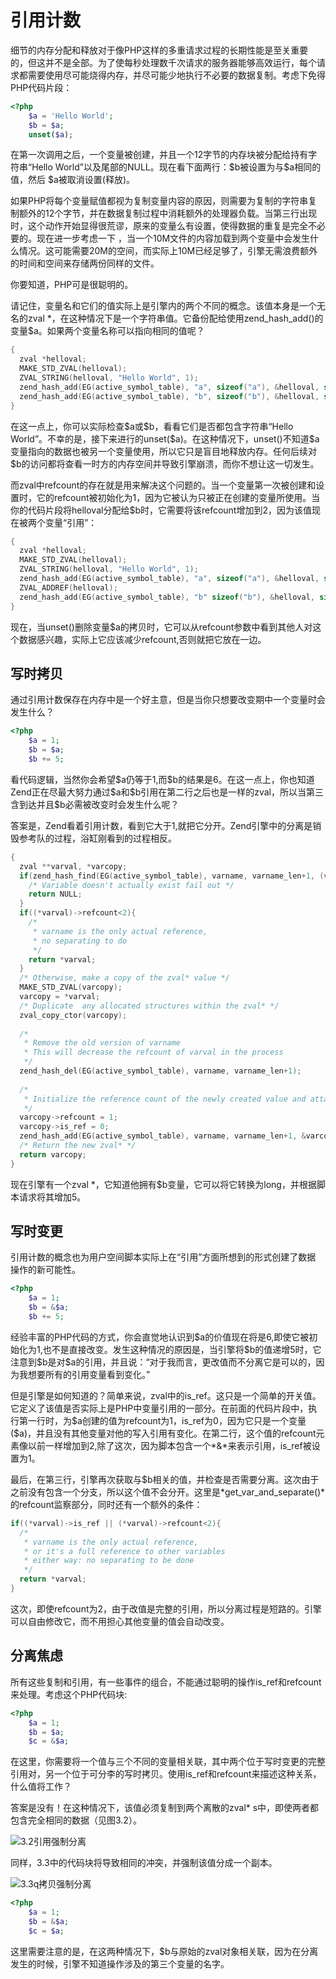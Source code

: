 # 引用计数

细节的内存分配和释放对于像PHP这样的多重请求过程的长期性能是至关重要的，但这并不是全部。为了使每秒处理数千次请求的服务器能够高效运行，每个请求都需要使用尽可能烧得内存，并尽可能少地执行不必要的数据复制。考虑下免得PHP代码片段：

```php
<?php
	$a = 'Hello World';
	$b = $a;
	unset($a);
```

在第一次调用之后，一个变量被创建，并且一个12字节的内存块被分配给持有字符串“Hello World”以及尾部的NULL。现在看下面两行：\$b被设置为与\$a相同的值，然后 $a被取消设置(释放)。

如果PHP将每个变量赋值都视为复制变量内容的原因，则需要为复制的字符串复制额外的12个字节，并在数据复制过程中消耗额外的处理器负载。当第三行出现时，这个动作开始显得很荒谬，原来的变量么有设置，使得数据的重复是完全不必要的。现在进一步考虑一下 ，当一个10M文件的内容加载到两个变量中会发生什么情况。这可能需要20M的空间，而实际上10M已经足够了，引擎无需浪费额外的时间和空间来存储两份同样的文件。

你要知道，PHP可是很聪明的。

请记住，变量名和它们的值实际上是引擎内的两个不同的概念。该值本身是一个无名的zval \*，在这种情况下是一个字符串值。它备份配给使用zend_hash_add()的变量$a。如果两个变量名称可以指向相同的值呢？

```c
{
  zval *helloval;
  MAKE_STD_ZVAL(helloval);
  ZVAL_STRING(helloval, "Hello World", 1);
  zend_hash_add(EG(active_symbol_table), "a", sizeof("a"), &helloval, sizeof(zval *), NULL);
  zend_hash_add(EG(active_symbol_table), "b", sizeof("b"), &helloval, sizeof(zval *), NULL);
}
```

在这一点上，你可以实际检查\$a或\$b，看看它们是否都包含字符串“Hello World”。不幸的是，接下来进行的unset($a)。在这种情况下，unset()不知道\$a变量指向的数据也被另一个变量使用，所以它只是盲目地释放内存。任何后续对\$b的访问都将查看一时方的内存空间并导致引擎崩溃，而你不想让这一切发生。

而zval中refcount的存在就是用来解决这个问题的。当一个变量第一次被创建和设置时，它的refcount被初始化为1，因为它被认为只被正在创建的变量所使用。当你的代码片段将helloval分配给$b时，它需要将该refcount增加到2，因为该值现在被两个变量“引用”：

```c
{
  zval *helloval;
  MAKE_STD_ZVAL(helloval);
  ZVAL_STRING(helloval, "Hello World", 1);
  zend_hash_add(EG(active_symbol_table), "a", sizeof("a"), &helloval, sizeof(zval *), NULL);
  ZVAL_ADDREF(helloval);
  zend_hash_add(EG(active_symbol_table), "b" sizeof("b"), &helloval, sizeof(zval*), NULL);
}
```

现在，当unset()删除变量$a的拷贝时，它可以从refcount参数中看到其他人对这个数据感兴趣，实际上它应该减少refcount,否则就把它放在一边。

## 写时拷贝

通过引用计数保存在内存中是一个好主意，但是当你只想要改变期中一个变量时会发生什么？

```php
<?php
	$a = 1;
	$b = $a;
	$b += 5;
```

看代码逻辑，当然你会希望\$a仍等于1,而\$b的结果是6。在这一点上，你也知道Zend正在尽最大努力通过\$a和\$b引用在第二行之后也是一样的zval，所以当第三含到达并且\$b必需被改变时会发生什么呢？

答案是，Zend看着引用计数，看到它大于1,就把它分开。Zend引擎中的分离是销毁参考队的过程，浴缸刚看到的过程相反。

```c
{
  zval **varval, *varcopy;
  if(zend_hash_find(EG(active_symbol_table), varname, varname_len+1, (void**)&varval)==FAILURE){
    /* Variable doesn't actually exist fail out */
    return NULL;
  }
  if((*varval)->refcount<2){
    /*
     * varname is the only actual reference,
     * no separating to do
     */
    return *varval;
  }
  /* Otherwise, make a copy of the zval* value */
  MAKE_STD_ZVAL(varcopy);
  varcopy = *varval;
  /* Duplicate  any allocated structures within the zval* */
  zval_copy_ctor(varcopy);
  
  /*
   * Remove the old version of varname
   * This will decrease the refcount of varval in the process
   */
  zend_hash_del(EG(active_symbol_table), varname, varname_len+1);
  
  /*
   * Initialize the reference count of the newly created value and attach it to the varname variable
   */
  varcopy->refcount = 1;
  varcopy->is_ref = 0;
  zend_hash_add(EG(active_symbol_table), varname, varname_len+1, &varcopy, sizeof(zval*), NULL);
  /* Return the new zval* */
  return varcopy;
}
```

现在引擎有一个zval \*，它知道他拥有$b变量，它可以将它转换为long，并根据脚本请求将其增加5。

## 写时变更

引用计数的概念也为用户空间脚本实际上在“引用”方面所想到的形式创建了数据 操作的新可能性。

```php
<?php
	$a = 1;
	$b = &$a;
	$b += 5;
```

经验丰富的PHP代码的方式，你会直觉地认识到\$a的价值现在将是6,即使它被初始化为1,也不是直接改变。发生这种情况的原因是，当引擎将\$b的值递增5时，它注意到\$b是对\$a的引用，并且说：“对于我而言，更改值而不分离它是可以的，因为我想要所有的引用变量看到变化。”

但是引擎是如何知道的？简单来说，zval中的is_ref。这只是一个简单的开关值。它定义了该值是否实际上是PHP中变量引用的一部分。在前面的代码片段中，执行第一行时，为\$a创建的值为refcount为1，is_ref为0，因为它只是一个变量(\$a)，并且没有其他变量对他的写入引用有变化。在第二行，这个值的refcount元素像以前一样增加到2,除了这次，因为脚本包含一个*&*来表示引用，is_ref被设置为1。

最后，在第三行，引擎再次获取与\$b相关的值，并检查是否需要分离。这次由于之前没有包含一个分支，所以这个值不会分开。这里是*get_var_and_separate()*的refcount监察部分，同时还有一个额外的条件：

```c
if((*varval)->is_ref || (*varval)->refcount<2){
  /*
   * varname is the only actual reference,
   * or it's a full reference to other variables
   * either way: no separating to be done
   */
  return *varval;
}
```

这次，即使refcount为2，由于改值是完整的引用，所以分离过程是短路的。引擎可以自由修改它，而不用担心其他变量的值会自动改变。

## 分离焦虑

所有这些复制和引用，有一些事件的组合，不能通过聪明的操作is_ref和refcount来处理。考虑这个PHP代码块:

```php
<?php
	$a = 1;
	$b = $a;
	$c = &$a;
```

在这里，你需要将一个值与三个不同的变量相关联，其中两个位于写时变更的完整引用对，另一个位于可分李的写时拷贝。使用is_ref和refcount来描述这种关系，什么值将工作？

答案是没有！在这种情况下，该值必须复制到两个离散的zval\* s中，即使两者都包含完全相同的数据（见图3.2）。

![3.2引用强制分离](../img/0x03/2.png)

同样，3.3中的代码块将导致相同的冲突，并强制该值分成一个副本。

![3.3q拷贝强制分离](../img/0x03/3.png)

```php
<?php
	$a = 1;
	$b = &$a;
	$c = $a;
```

这里需要注意的是，在这两种情况下，\$b与原始的zval对象相关联，因为在分离发生的时候，引擎不知道操作涉及的第三个变量的名字。